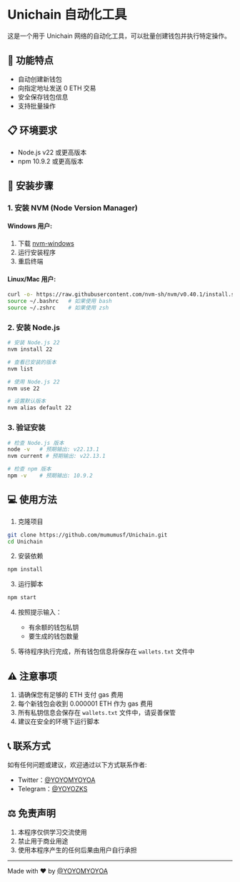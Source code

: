 # Unichain 自动化工具

这是一个用于 Unichain 网络的自动化工具，可以批量创建钱包并执行特定操作。

## 🚀 功能特点

- 自动创建新钱包
- 向指定地址发送 0 ETH 交易
- 安全保存钱包信息
- 支持批量操作

## 📋 环境要求

- Node.js v22 或更高版本
- npm 10.9.2 或更高版本

## 🔧 安装步骤

### 1. 安装 NVM (Node Version Manager)

#### Windows 用户:
1. 下载 [nvm-windows](https://github.com/coreybutler/nvm-windows/releases)
2. 运行安装程序
3. 重启终端

#### Linux/Mac 用户:
```bash
curl -o- https://raw.githubusercontent.com/nvm-sh/nvm/v0.40.1/install.sh | bash
source ~/.bashrc   # 如果使用 bash
source ~/.zshrc    # 如果使用 zsh
```

### 2. 安装 Node.js

```bash
# 安装 Node.js 22
nvm install 22

# 查看已安装的版本
nvm list

# 使用 Node.js 22
nvm use 22

# 设置默认版本
nvm alias default 22
```

### 3. 验证安装

```bash
# 检查 Node.js 版本
node -v   # 预期输出: v22.13.1
nvm current # 预期输出: v22.13.1

# 检查 npm 版本
npm -v    # 预期输出: 10.9.2
```

## 💻 使用方法

1. 克隆项目
```bash
git clone https://github.com/mumumusf/Unichain.git
cd Unichain
```

2. 安装依赖
```bash
npm install
```

3. 运行脚本
```bash
npm start
```

4. 按照提示输入：
   - 有余额的钱包私钥
   - 要生成的钱包数量

5. 等待程序执行完成，所有钱包信息将保存在 `wallets.txt` 文件中

## ⚠️ 注意事项

1. 请确保您有足够的 ETH 支付 gas 费用
2. 每个新钱包会收到 0.000001 ETH 作为 gas 费用
3. 所有私钥信息会保存在 `wallets.txt` 文件中，请妥善保管
4. 建议在安全的环境下运行脚本

## 📞 联系方式

如有任何问题或建议，欢迎通过以下方式联系作者:

- Twitter：[@YOYOMYOYOA](https://x.com/YOYOMYOYOA)
- Telegram：[@YOYOZKS](https://t.me/YOYOZKS)

## ⚖️ 免责声明

1. 本程序仅供学习交流使用
2. 禁止用于商业用途
3. 使用本程序产生的任何后果由用户自行承担

---
Made with ❤️ by [@YOYOMYOYOA](https://x.com/YOYOMYOYOA) 
